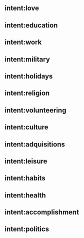 ## intent:love
<!-- How was your first kiss -->

## intent:education
<!-- Did you go to university or college? How did you decide what you wanted to study? -->
<!-- How did you decide what you wanted to do with your life? How do you feel about that choice? -->

## intent:work
<!-- What was your first job? What did you like or not like about it? -->
<!-- What job did you do most of your life? What did you like most about it? Least? -->

## intent:military
<!-- Did you serve in the military? What did you do and what kind of experience was it? -->

## intent:holidays
<!-- What do you remember about holiday celebrations? Is there one holiday memory that stands out for you? -->

## intent:religion
## intent:volunteering

## intent:culture
<!-- What do you think are your three best qualities? Your three worst? -->
<!-- What’s your favorite book and why? What’s your favorite movie and why? -->
<!-- Who are three people in history you admire most and why? -->


## intent:adquisitions
## intent:leisure

## intent:habits
<!-- What kinds of things bring you the most pleasure now? When you were a younger adult? A child? -->
<!-- What things frighten you now? What frightened you when you were a younger adult? A child? -->

## intent:health
## intent:accomplishment


## intent:politics




